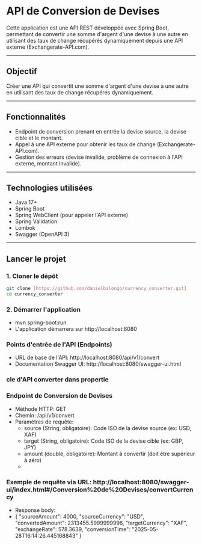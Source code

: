 # API de Conversion de Devises

Cette application est une API REST développée avec Spring Boot, permettant de convertir une somme d'argent d'une devise à une autre en utilisant des taux de change récupérés dynamiquement depuis une API externe (Exchangerate-API.com).

---

## Objectif

Créer une API qui convertit une somme d'argent d'une devise à une autre en utilisant des taux de change récupérés dynamiquement.

---

## Fonctionnalités

* Endpoint de conversion prenant en entrée la devise source, la devise cible et le montant.
* Appel à une API externe pour obtenir les taux de change (Exchangerate-API.com).
* Gestion des erreurs (devise invalide, problème de connexion à l'API externe, montant invalide).

---

## Technologies utilisées

* Java 17+
* Spring Boot
* Spring WebClient (pour appeler l'API externe)
* Spring Validation
* Lombok
* Swagger (OpenAPI 3)

---

## Lancer le projet

### 1. Cloner le dépôt

```bash
git clone [https://github.com/danielbilongo/currency_converter.git]
cd currency_converter
```
### 2. Démarrer l'application
  * mvn spring-boot:run
  * L'application démarrera sur http://localhost:8080

### Points d'entrée de l'API (Endpoints)
  * URL de base de l'API: http://localhost:8080/api/v1/convert
  * Documentation Swagger UI: http://localhost:8080/swagger-ui.html

### cle d'API converter dans propertie

### Endpoint de Conversion de Devises
   * Méthode HTTP: GET
   * Chemin: /api/v1/convert
   * Paramètres de requête:
     - source (String, obligatoire): Code ISO de la devise source (ex: USD, XAF)
     - target (String, obligatoire): Code ISO de la devise cible (ex: GBP, JPY)
     - amount (double, obligatoire): Montant à convertir (doit être supérieur à zéro)
     - 
### Exemple de requête via URL: http://localhost:8080/swagger-ui/index.html#/Conversion%20de%20Devises/convertCurrency
  * Response body:
  * {
    "sourceAmount": 4000,
    "sourceCurrency": "USD",
    "convertedAmount": 2313455.5999999996,
    "targetCurrency": "XAF",
    "exchangeRate": 578.3639,
    "conversionTime": "2025-05-28T16:14:26.445168843"
    }
